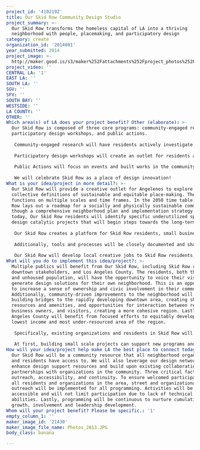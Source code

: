 ```yaml
---
project_id: '4102192'
title: Our Skid Row Community Design Studio
project_summary: >-
  Our Skid Row transforms the homeless capital of LA into a thriving
  neighborhood with people, placemaking, and participatory design
category: create
organization_id: '2014081'
year_submitted: 2014
project_image: >-
  http://maker.good.is/s3/maker%252Fattachments%252Fproject_photos%252Fimages%252F21430%252Fdisplay%252FPhotos_2013.JPG=c570x385
project_video: ''
CENTRAL LA: '1'
EAST LA: ''
SOUTH LA: ''
SGV: ''
SFV: ''
SOUTH BAY: ''
WESTSIDE: ''
LA COUNTY: ''
OTHER: ''
Which area(s) of LA does your project benefit? Other (elaborate): >-
  Our Skid Row is composed of three core programs: community-engaged research,
  participatory design workshops, and public actions.
   
   Community-engaged research will have residents actively investigate issues of the neighborhood while collecting supporting data and continuing community engagement and outreach. Instead of Skid Row residents being the subject of research, Our Skid Row plans to switch the role and have Skid Row residents pose questions, implement fieldwork to collect supporting information and draw conclusions from the process. Accessible and impactful research tools, such as graphic surveys and interpretive mapping will be tested and refined to maximize impact. Additionally, the participation station- a mobile design kiosk will be available for additional data collection, conversation, and street workshops.
   
   Participatory design workshops will create an outlet for residents and stakeholders to engage in generating design solutions to community identified issues. Our Skid Row will work with resident designers to move through an iterative process that begins to represent possible solutions. Design support will come from in-house staff, as well as our network of nationally recognized leaders in design and community-engaged planning. Additionally, continuous design workshops will hone in on developing drawing and technical design skills. Short design activities will provide low-commitment outlets for artistic and creative expression. Workshops will include model-making exercises, photography and drawing. Resident facilitators will also be trained, so that they can lead the design process as well.
   
   Public Actions will focus on events and built works in the community that celebrate the neighborhood, provide new resources, and support meaningful connections. With Our Skid Row designers, we will create public events that foster a larger dialog around the power of place and equitable community development. Additionally, small built works will be installed in the community to amplify existing assets and provide new amenities to the area. This will be an opportunity to share the successes of our Skid Row with Los Angeles and beyond. 
   
   We will celebrate Skid Row as a place of design innovation!
What is your idea/project in more detail?: >-
  Our Skid Row will provide a creative outlet for Angelenos to explore
  collective definitions of sustainable and equitable place-making. The project
  functions on multiple scales and time frames. In the 2050 time table, Our Skid
  Row lays out a roadmap for a socially and physically sustainable community
  though a comprehensive neighborhood plan and implementation strategy. For
  today, Our Skid Row residents will identify specific underutilized spaces, and
  design catalytic projects that will begin steps towards the long-term vision.
   
   Our Skid Row creates a platform for Skid Row residents, small business owners, and other committed stakeholders, to be involved in the creative design process and actively shape their environment. The goal is to bring design out of the ivory tower and put design decisions and direction in the hands of the end user, so that communities can create the most impact and generate greater diversity in the conversation of community development.
   
   Additionally, tools and processes will be closely documented and shared on our website, so that we can foster additional innovations in participatory design and encourage other communities to positively impact their built environment.
   
   Our Skid Row will develop local creative jobs to Skid Row residents, opportunities for young designers to hold positions in public interest design, and volunteers from across the city to engage in improving Los Angeles. Additionally, the project supports the community to think critically about their built condition and analytically develop skills that can positively change their community.
What will you do to implement this idea/project?: >-
  Multiple publics will benefit from Our Skid Row, including Skid Row residents,
  downtown stakeholders, and Los Angeles County. The residents, both the housed
  and unhoused population, will have the opportunity to voice their visions and
  generate design solutions for their own neighborhood. This is an opportunity
  to increase a sense of ownership and civic involvement in their community.
  Additionally, community-driven improvements to the neighborhood will begin
  building bridges to the rapidly developing downtown area, creating shared
  resources and amenities, and opportunities for interaction between residents,
  business owners, and visitors, creating a more cohesive region. Lastly, Los
  Angeles County will benefit from focused efforts to equitably develop the
  lowest income and most under-resourced area of the region.
   
   Specifically, existing organizations and residents in Skid Row will have access to affordable and pro-bono design resources that did not exist before. By creating a design outlet in the area, residents will have additional activities to contribute to. We will work together to design, build, and install small-scale design interventions in the public realm. The design and development process will also create many opportunities for volunteerism and community-engagement.
   
   At first, building small scale projects can support new programs and offer new amenities that are lacking in the area. This can lead to larger infrastructural developments, attract private impact investments, and may offer local job opportunities along with physical improvements.
How will your idea/project help make LA the best place to connect today? In LA2050?: >-
  Our Skid Row will be a community resource that all neighborhood organizations
  and residents have access to. We will also leverage our design network to
  enhance design support resources and build upon existing collaborations and
  partnerships with organizations in the community. Three critical factors are
  outreach, accessibility, and continuity. To ensure welcomed participation of
  all residents and organizations in the area, street and organizational
  outreach will be implemented for all programming. Activities will be
  accessible and will not limit participation due to lack of technical
  abilities. Lastly, programming will be continuous to nurture cumulative
  growth, involvement and leadership development.
Whom will your project benefit? Please be specific.: '1'
empty_column_1: ''
maker_image_id: '21430'
maker_image_file_name: Photos_2013.JPG
body_class: banana

---
```

